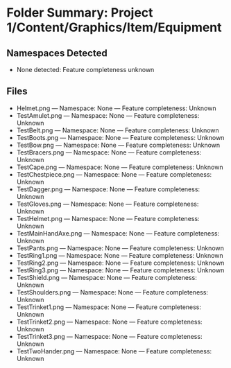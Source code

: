 # Folder Summary: Project 1/Content/Graphics/Item/Equipment

## Namespaces Detected
- None detected: Feature completeness unknown

## Files
- Helmet.png — Namespace: None — Feature completeness: Unknown
- TestAmulet.png — Namespace: None — Feature completeness: Unknown
- TestBelt.png — Namespace: None — Feature completeness: Unknown
- TestBoots.png — Namespace: None — Feature completeness: Unknown
- TestBow.png — Namespace: None — Feature completeness: Unknown
- TestBracers.png — Namespace: None — Feature completeness: Unknown
- TestCape.png — Namespace: None — Feature completeness: Unknown
- TestChestpiece.png — Namespace: None — Feature completeness: Unknown
- TestDagger.png — Namespace: None — Feature completeness: Unknown
- TestGloves.png — Namespace: None — Feature completeness: Unknown
- TestHelmet.png — Namespace: None — Feature completeness: Unknown
- TestMainHandAxe.png — Namespace: None — Feature completeness: Unknown
- TestPants.png — Namespace: None — Feature completeness: Unknown
- TestRing1.png — Namespace: None — Feature completeness: Unknown
- TestRing2.png — Namespace: None — Feature completeness: Unknown
- TestRing3.png — Namespace: None — Feature completeness: Unknown
- TestShield.png — Namespace: None — Feature completeness: Unknown
- TestShoulders.png — Namespace: None — Feature completeness: Unknown
- TestTrinket1.png — Namespace: None — Feature completeness: Unknown
- TestTrinket2.png — Namespace: None — Feature completeness: Unknown
- TestTrinket3.png — Namespace: None — Feature completeness: Unknown
- TestTwoHander.png — Namespace: None — Feature completeness: Unknown
